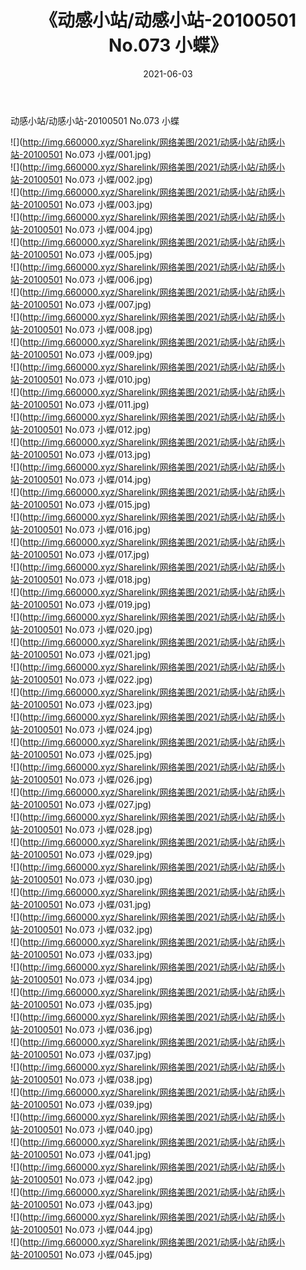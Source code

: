 ﻿---
layout: post
title:  《动感小站/动感小站-20100501 No.073 小蝶》
date:   2021-06-03
img: http://img.660000.xyz/Sharelink/网络美图/2021/动感小站/动感小站-20100501 No.073 小蝶/000.jpg
categories: [美女, 清纯, 唯美]
---

动感小站/动感小站-20100501 No.073 小蝶

 ![](http://img.660000.xyz/Sharelink/网络美图/2021/动感小站/动感小站-20100501 No.073 小蝶/001.jpg) <br>![](http://img.660000.xyz/Sharelink/网络美图/2021/动感小站/动感小站-20100501 No.073 小蝶/002.jpg) <br>![](http://img.660000.xyz/Sharelink/网络美图/2021/动感小站/动感小站-20100501 No.073 小蝶/003.jpg) <br>![](http://img.660000.xyz/Sharelink/网络美图/2021/动感小站/动感小站-20100501 No.073 小蝶/004.jpg) <br>![](http://img.660000.xyz/Sharelink/网络美图/2021/动感小站/动感小站-20100501 No.073 小蝶/005.jpg) <br>![](http://img.660000.xyz/Sharelink/网络美图/2021/动感小站/动感小站-20100501 No.073 小蝶/006.jpg) <br>![](http://img.660000.xyz/Sharelink/网络美图/2021/动感小站/动感小站-20100501 No.073 小蝶/007.jpg) <br>![](http://img.660000.xyz/Sharelink/网络美图/2021/动感小站/动感小站-20100501 No.073 小蝶/008.jpg) <br>![](http://img.660000.xyz/Sharelink/网络美图/2021/动感小站/动感小站-20100501 No.073 小蝶/009.jpg) <br>![](http://img.660000.xyz/Sharelink/网络美图/2021/动感小站/动感小站-20100501 No.073 小蝶/010.jpg) <br>![](http://img.660000.xyz/Sharelink/网络美图/2021/动感小站/动感小站-20100501 No.073 小蝶/011.jpg) <br>![](http://img.660000.xyz/Sharelink/网络美图/2021/动感小站/动感小站-20100501 No.073 小蝶/012.jpg) <br>![](http://img.660000.xyz/Sharelink/网络美图/2021/动感小站/动感小站-20100501 No.073 小蝶/013.jpg) <br>![](http://img.660000.xyz/Sharelink/网络美图/2021/动感小站/动感小站-20100501 No.073 小蝶/014.jpg) <br>![](http://img.660000.xyz/Sharelink/网络美图/2021/动感小站/动感小站-20100501 No.073 小蝶/015.jpg) <br>![](http://img.660000.xyz/Sharelink/网络美图/2021/动感小站/动感小站-20100501 No.073 小蝶/016.jpg) <br>![](http://img.660000.xyz/Sharelink/网络美图/2021/动感小站/动感小站-20100501 No.073 小蝶/017.jpg) <br>![](http://img.660000.xyz/Sharelink/网络美图/2021/动感小站/动感小站-20100501 No.073 小蝶/018.jpg) <br>![](http://img.660000.xyz/Sharelink/网络美图/2021/动感小站/动感小站-20100501 No.073 小蝶/019.jpg) <br>![](http://img.660000.xyz/Sharelink/网络美图/2021/动感小站/动感小站-20100501 No.073 小蝶/020.jpg) <br>![](http://img.660000.xyz/Sharelink/网络美图/2021/动感小站/动感小站-20100501 No.073 小蝶/021.jpg) <br>![](http://img.660000.xyz/Sharelink/网络美图/2021/动感小站/动感小站-20100501 No.073 小蝶/022.jpg) <br>![](http://img.660000.xyz/Sharelink/网络美图/2021/动感小站/动感小站-20100501 No.073 小蝶/023.jpg) <br>![](http://img.660000.xyz/Sharelink/网络美图/2021/动感小站/动感小站-20100501 No.073 小蝶/024.jpg) <br>![](http://img.660000.xyz/Sharelink/网络美图/2021/动感小站/动感小站-20100501 No.073 小蝶/025.jpg) <br>![](http://img.660000.xyz/Sharelink/网络美图/2021/动感小站/动感小站-20100501 No.073 小蝶/026.jpg) <br>![](http://img.660000.xyz/Sharelink/网络美图/2021/动感小站/动感小站-20100501 No.073 小蝶/027.jpg) <br>![](http://img.660000.xyz/Sharelink/网络美图/2021/动感小站/动感小站-20100501 No.073 小蝶/028.jpg) <br>![](http://img.660000.xyz/Sharelink/网络美图/2021/动感小站/动感小站-20100501 No.073 小蝶/029.jpg) <br>![](http://img.660000.xyz/Sharelink/网络美图/2021/动感小站/动感小站-20100501 No.073 小蝶/030.jpg) <br>![](http://img.660000.xyz/Sharelink/网络美图/2021/动感小站/动感小站-20100501 No.073 小蝶/031.jpg) <br>![](http://img.660000.xyz/Sharelink/网络美图/2021/动感小站/动感小站-20100501 No.073 小蝶/032.jpg) <br>![](http://img.660000.xyz/Sharelink/网络美图/2021/动感小站/动感小站-20100501 No.073 小蝶/033.jpg) <br>![](http://img.660000.xyz/Sharelink/网络美图/2021/动感小站/动感小站-20100501 No.073 小蝶/034.jpg) <br>![](http://img.660000.xyz/Sharelink/网络美图/2021/动感小站/动感小站-20100501 No.073 小蝶/035.jpg) <br>![](http://img.660000.xyz/Sharelink/网络美图/2021/动感小站/动感小站-20100501 No.073 小蝶/036.jpg) <br>![](http://img.660000.xyz/Sharelink/网络美图/2021/动感小站/动感小站-20100501 No.073 小蝶/037.jpg) <br>![](http://img.660000.xyz/Sharelink/网络美图/2021/动感小站/动感小站-20100501 No.073 小蝶/038.jpg) <br>![](http://img.660000.xyz/Sharelink/网络美图/2021/动感小站/动感小站-20100501 No.073 小蝶/039.jpg) <br>![](http://img.660000.xyz/Sharelink/网络美图/2021/动感小站/动感小站-20100501 No.073 小蝶/040.jpg) <br>![](http://img.660000.xyz/Sharelink/网络美图/2021/动感小站/动感小站-20100501 No.073 小蝶/041.jpg) <br>![](http://img.660000.xyz/Sharelink/网络美图/2021/动感小站/动感小站-20100501 No.073 小蝶/042.jpg) <br>![](http://img.660000.xyz/Sharelink/网络美图/2021/动感小站/动感小站-20100501 No.073 小蝶/043.jpg) <br>![](http://img.660000.xyz/Sharelink/网络美图/2021/动感小站/动感小站-20100501 No.073 小蝶/044.jpg) <br>![](http://img.660000.xyz/Sharelink/网络美图/2021/动感小站/动感小站-20100501 No.073 小蝶/045.jpg) <br>